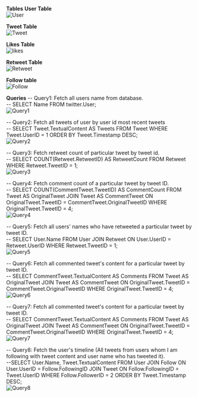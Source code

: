 **Tables**
**User Table**
<br>
![User](https://github.com/subhg/Promact-Assignment3-DatabaseEssentials/assets/113555022/a4a9b63e-b2ff-4e4d-a7cb-7ed387a96b75)

**Tweet Table**
<br>
![Tweet](https://github.com/subhg/Promact-Assignment3-DatabaseEssentials/assets/113555022/81b43d93-6971-4225-acc0-0b6abed13eea)

**Likes Table**
<br>
![likes](https://github.com/subhg/Promact-Assignment3-DatabaseEssentials/assets/113555022/fca9db40-45e6-430d-b9e0-53133eb9e217)

**Retweet Table**
<br>
![Retweet](https://github.com/subhg/Promact-Assignment3-DatabaseEssentials/assets/113555022/6594890e-4e5f-41ae-b0d5-e0ff616936f9)

**Follow table**
<br>
![Follow](https://github.com/subhg/Promact-Assignment3-DatabaseEssentials/assets/113555022/eb4ee7b1-2c83-4b82-a825-4ac4167210f4)

**Queries**
-- Query1: Fetch all users name from database.
<br>
         --  SELECT Name FROM twitter.User;
         <br>
         ![Query1](https://github.com/subhg/Promact-Assignment3-DatabaseEssentials/assets/113555022/d99ade28-fb23-42e6-8069-d28146fc5dff)

-- Query2: Fetch all tweets of user by user id most recent tweets 
<br>
    --  SELECT Tweet.TextualContent AS Tweets
       FROM Tweet 
       WHERE Tweet.UserID = 1 
       ORDER BY Tweet.Timestamp DESC;
       <br>
      ![Query2](https://github.com/subhg/Promact-Assignment3-DatabaseEssentials/assets/113555022/4ae1fe8f-4956-462a-a130-a6b8e34be616)

-- Query3: Fetch retweet count of particular tweet by tweet id.
<br>
        -- SELECT COUNT(Retweet.RetweetID) AS RetweetCount
           FROM Retweet
           WHERE Retweet.TweetID = 1;
           <br>
           ![Query3](https://github.com/subhg/Promact-Assignment3-DatabaseEssentials/assets/113555022/d4c1c59e-e322-4b70-9411-7bc125925ee6)

-- Query4:  Fetch comment count of a particular tweet by tweet ID.
<br>
       -- SELECT COUNT(CommentTweet.TweetID) AS CommentCount
          FROM Tweet AS OriginalTweet
          JOIN Tweet AS CommentTweet ON OriginalTweet.TweetID = CommentTweet.OriginalTweetID
          WHERE OriginalTweet.TweetID = 4;
          <br>
          ![Query4](https://github.com/subhg/Promact-Assignment3-DatabaseEssentials/assets/113555022/06dba05a-f5f7-4de7-8d20-b19deeb73a67)

-- Query5: Fetch all users' names who have retweeted a particular tweet by tweet ID.
<br>
       -- SELECT User.Name 
          FROM User 
          JOIN Retweet ON User.UserID = Retweet.UserID 
          WHERE Retweet.TweetID = 1;
          <br>
          ![Query5](https://github.com/subhg/Promact-Assignment3-DatabaseEssentials/assets/113555022/bc95a703-bdbe-4967-ba97-b419af7c5377)

  -- Query6: Fetch all commented tweet's content for a particular tweet by tweet ID.
  <br>
         -- SELECT CommentTweet.TextualContent AS Comments
            FROM Tweet AS OriginalTweet
            JOIN Tweet AS CommentTweet ON OriginalTweet.TweetID = CommentTweet.OriginalTweetID
            WHERE OriginalTweet.TweetID = 4;
            <br>
            ![Query6](https://github.com/subhg/Promact-Assignment3-DatabaseEssentials/assets/113555022/d0ce80fe-2e1a-4603-b110-ded704f24661)
            
  -- Query7: Fetch all commented tweet's content for a particular tweet by tweet ID.
  <br>
          -- SELECT CommentTweet.TextualContent AS Comments
             FROM Tweet AS OriginalTweet
             JOIN Tweet AS CommentTweet ON OriginalTweet.TweetID = CommentTweet.OriginalTweetID
             WHERE OriginalTweet.TweetID = 4;
             <br>
             ![Query7](https://github.com/subhg/Promact-Assignment3-DatabaseEssentials/assets/113555022/f4544a34-7dab-4f71-a40c-1dd63a26ef07)



  -- Query8: Fetch the user's timeline  (All tweets from users whom I am following with tweet content and user name who has tweeted it).
  <br>
          --SELECT User.Name, Tweet.TextualContent 
            FROM User 
            JOIN Follow ON User.UserID = Follow.FollowingID 
            JOIN Tweet ON Follow.FollowingID = Tweet.UserID 
            WHERE Follow.FollowerID = 2
            ORDER BY Tweet.Timestamp DESC;
            <br>
           ![Query8](https://github.com/subhg/Promact-Assignment3-DatabaseEssentials/assets/113555022/55ded762-d308-4297-8434-a7361dee1458)
       

